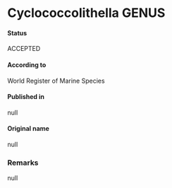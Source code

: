 Cyclococcolithella GENUS
=======

#### Status
ACCEPTED

#### According to
World Register of Marine Species

#### Published in
null

#### Original name
null

### Remarks
null